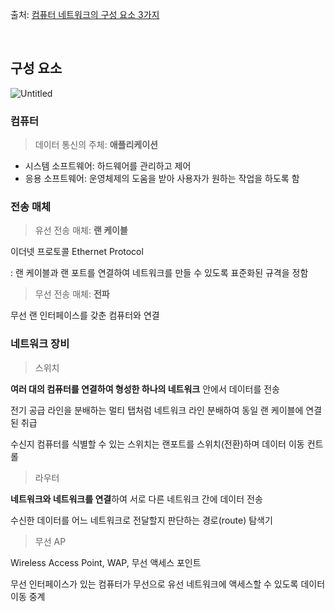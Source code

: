 출처: [컴퓨터 네트워크의 구성 요소 3가지](https://better-together.tistory.com/39?category=887984)


<br/>

## 구성 요소

![Untitled](https://s3-us-west-2.amazonaws.com/secure.notion-static.com/e5d5d3a1-7cb1-48ba-bcbc-81e188425fc2/Untitled.png)

### 컴퓨터

> 데이터 통신의 주체: **애플리케이션**
> 
- 시스템 소프트웨어: 하드웨어를 관리하고 제어
- 응용 소프트웨어: 운영체제의 도움을 받아 사용자가 원하는 작업을 하도록 함

### 전송 매체

> 유선 전송 매체: **랜 케이블**
> 

이더넷 프로토콜 Ethernet Protocol

: 랜 케이블과 랜 포트를 연결하여 네트워크를 만들 수 있도록 표준화된 규격을 정함

> 무선 전송 매체: **전파**
> 

무선 랜 인터페이스를 갖춘 컴퓨터와 연결

### 네트워크 장비

> 스위치
> 

**여러 대의 컴퓨터를 연결하여 형성한 하나의 네트워크** 안에서 데이터를 전송

전기 공급 라인을 분배하는 멀티 탭처럼 네트워크 라인 분배하여 동일 랜 케이블에 연결된 취급

수신지 컴퓨터를 식별할 수 있는 스위치는 랜포트를 스위치(전환)하며 데이터 이동 컨트롤

> 라우터
> 

**네트워크와 네트워크를 연결**하여 서로 다른 네트워크 간에 데이터 전송

수신한 데이터를 어느 네트워크로 전달할지 판단하는 경로(route) 탐색기

> 무선 AP
> 

Wireless Access Point, WAP, 무선 액세스 포인트

무선 인터페이스가 있는 컴퓨터가 무선으로 유선 네트워크에 액세스할 수 있도록 데이터 이동 중계